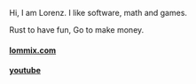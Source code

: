 Hi, I am Lorenz. I like software, math and games.

Rust to have fun, Go to make money.


#### [lommix.com](https://lommix.com)
#### [youtube](https://www.youtube.com/channel/UCd1BUXaUHWnnNLWknIgxFHg)
